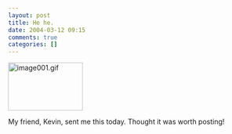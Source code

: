 ```yaml
---
layout: post
title: He he.
date: 2004-03-12 09:15
comments: true
categories: []
---
```

<img alt="image001.gif" src="http://peterfilias.com/archives/image001.gif" width="152" height="98" border="0" />


My friend, Kevin, sent me this today. Thought it was worth posting!
